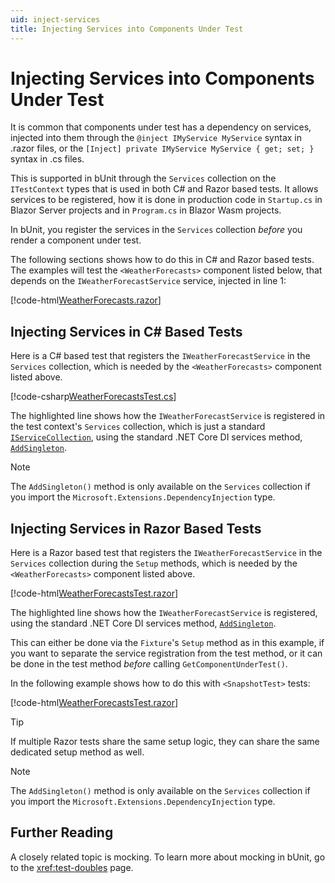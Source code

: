 ```yaml
---
uid: inject-services
title: Injecting Services into Components Under Test
---
```


# Injecting Services into Components Under Test

It is common that components under test has a dependency on services, injected into them through the `@inject IMyService MyService` syntax in .razor files, or the `[Inject] private IMyService MyService { get; set; }` syntax in .cs files.

This is supported in bUnit through the `Services` collection on the `ITestContext` types that is used in both C# and Razor based tests. It allows services to be registered, how it is done in production code in `Startup.cs` in Blazor Server projects and in `Program.cs` in Blazor Wasm projects.

In bUnit, you register the services in the `Services` collection _before_ you render a component under test. 

The following sections shows how to do this in C# and Razor based tests. The examples will test the `<WeatherForecasts>` component listed below, that depends on the `IWeatherForecastService` service, injected in line 1:

[!code-html[WeatherForecasts.razor](../../../samples/components/WeatherForecasts.razor?highlight=1)]

## Injecting Services in C# Based Tests

Here is a C# based test that registers the `IWeatherForecastService` in the `Services` collection, which is needed by the `<WeatherForecasts>` component listed above.

[!code-csharp[WeatherForecastsTest.cs](../../../samples/tests/xunit/WeatherForecastsTest.cs?start=17&end=27&highlight=4)]

The highlighted line shows how the `IWeatherForecastService` is registered in the test context's `Services` collection, which is just a standard [`IServiceCollection`](https://docs.microsoft.com/en-us/dotnet/api/microsoft.extensions.dependencyinjection.iservicecollection), using the standard .NET Core DI services method, [`AddSingleton`](https://docs.microsoft.com/en-us/dotnet/api/microsoft.extensions.dependencyinjection.servicecollectionserviceextensions.addsingleton?view=dotnet-plat-ext-3.1#Microsoft_Extensions_DependencyInjection_ServiceCollectionServiceExtensions_AddSingleton__1_Microsoft_Extensions_DependencyInjection_IServiceCollection___0_).

> [!NOTE]
> The `AddSingleton()` method is only available on the `Services` collection if you import the `Microsoft.Extensions.DependencyInjection` type.

## Injecting Services in Razor Based Tests

Here is a Razor based test that registers the `IWeatherForecastService` in the `Services` collection during the `Setup` methods, which is needed by the `<WeatherForecasts>` component listed above.

[!code-html[WeatherForecastsTest.razor](../../../samples/tests/razor/WeatherForecastsTest.razor?highlight=10-13)]

The highlighted line shows how the `IWeatherForecastService` is registered, using the standard .NET Core DI services method, [`AddSingleton`](https://docs.microsoft.com/en-us/dotnet/api/microsoft.extensions.dependencyinjection.servicecollectionserviceextensions.addsingleton?view=dotnet-plat-ext-3.1#Microsoft_Extensions_DependencyInjection_ServiceCollectionServiceExtensions_AddSingleton__1_Microsoft_Extensions_DependencyInjection_IServiceCollection___0_).

This can either be done via the `Fixture`'s `Setup` method as in this example, if you want to separate the service registration from the test method, or it can be done in the test method _before_ calling `GetComponentUnderTest()`.

In the following example shows how to do this with `<SnapshotTest>` tests:

[!code-html[WeatherForecastsTest.razor](../../../samples/tests/razor/WeatherForecastsSnapshotTest.html?highlight=5-8)]

> [!TIP]
> If multiple Razor tests share the same setup logic, they can share the same dedicated setup method as well.

> [!NOTE]
> The `AddSingleton()` method is only available on the `Services` collection if you import the `Microsoft.Extensions.DependencyInjection` type.

## Further Reading

A closely related topic is mocking. To learn more about mocking in bUnit, go to the <xref:test-doubles> page.